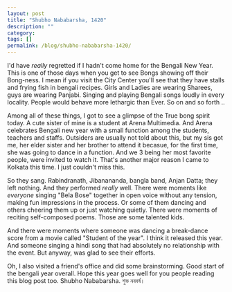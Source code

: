 ```yaml
---
layout: post
title: "Shubho Nababarsha, 1420"
description: ""
category: 
tags: []
permalink: /blog/shubho-nababarsha-1420/
---
```

I'd have *really* regretted if I hadn't come home for the Bengali New Year. This is one of those days when you get to see Bongs showing off their Bong-ness. I mean if you visit the City Center you'll see that they have stalls and frying fish in bengali recipes. Girls and Ladies are wearing Sharees, guys are wearing Panjabi. Singing and playing Bengali songs loudly in every locality. People would behave more lethargic than Ever. So on and so forth ..

Among all of these things, I got to see a glimpse of the True bong spirit today. A cute sister of mine is a student at Arena Multimedia. And Arena celebrates Bengali new year with a small function among the students, teachers and staffs. Outsiders are usually not told about this, but my sis got me, her elder sister and her brother to attend it becasue, for the first time, she was going to dance in a function. And we 3 being her most favorite people, were invited to watch it. That's another major reason I came to Kolkata this time. I just couldn't miss this.

So they sang. Rabindranath, Jibanananda, bangla band, Anjan Datta; they left nothing. And they performed *really* well. There were moments like *everyone* singing "Bela Bose" together in open voice without any tension, making fun impressions in the process. Or some of them dancing and others cheering them up or just watching quietly. There were moments of reciting self-composed poems. Those are some talented kids.

And there were moments where someone was dancing a break-dance score from a movie called "Student of the year". I think it released this year. And someone singing a hindi song that had absolutely no relationship with the event. But anyway, was glad to see their efforts.

Oh, I also visited a friend's office and did some brainstorming. Good start of the bengali year overall. Hope this year goes well for you people reading this blog post too. Shubho Nababarsha. শুভ নববর্ষ।